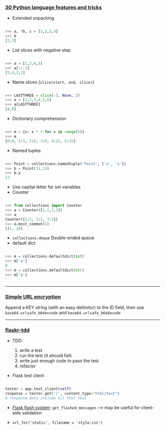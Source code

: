 <!-- 
.. link: 
.. description: 
.. tags: Code,  Weekly
.. date: 2014/03/20 19:52:36
.. title: Weekly 20140323
.. slug: week-20140323
-->

### [30 Python language features and tricks](http://sahandsaba.com/thirty-python-language-features-and-tricks-you-may-not-know.html)

* Extended unpacking

```python

>>> a, *b, c = [1,2,3,4]
>>> b
[2,3]

```

* List slices with negative step

```python

>>> a = [1,3,4,5]
>>> a[::-1]
[5,4,3,1]

```

* Name slices (`slice(start, end, slice)`)

```python

>>> LASTTHREE = slice(-3, None, 2)
>>> a = [1,2,3,4,5,6]
>>> a[LASTTHREE]
[4,6]

```

* Dictionary comprehension

```python

>>> m = {x: x * 3 for x in range(5)}
>>> m
{0:0, 1:3, 2:6, 3:9, 4:12, 5:15}
```

* Named tuples

```python

>>> Point = collections.namedtuple('Point', ['x', 'y'])
>>> b = Point(11,13)
>>> b.y
13

```

* Use capital letter for set variables
* Counter

```python

>>> from collections import Counter
>>> a = Counter([1,1,2,3])
>>> a
Counter({1:2, 2:1, 3:1})
>>> a.most_common(1)
[(1, 2)]

```

* `collections.deque` Double-ended queue
* default dict

```python

>>> m = collections.defaultdict(int)
>>> m['a']
0
>>> m = collections.defaultdict(str)
>>> m['a']
''

```

- - -

### [Simple URL encryption](http://stackoverflow.com/questions/4431922/link-encryption-with-django-and-python)

Append a KEY string (with an easy delimitor) to the ID field, then use `base64.urlsafe_b64encode` and `base64.urlsafe_b64decode`

- - -

### [flaskr-tdd](https://github.com/mjhea0/flaskr-tdd)

* TDD: 
    1. write a test
    2. run the test (it should fail)
    3. write just enough code to pass the test
    4. refactor

* Flask test client

```python

tester = app.test_client(self)
response = tester.get('/', content_type="html/text")
# response.data include all html text

```

* [Flask flash system](http://flask.pocoo.org/docs/patterns/flashing/): `get_flashed_messages` --> may be useful for client-side validation

* `url_for('static', filename = 'style.css')`
